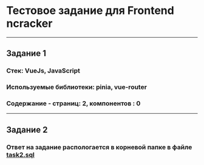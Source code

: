 # Тестовое задание для Frontend ncracker

---

## Задание 1

### Стек: VueJs, JavaScript

### Используемые библиотеки: pinia, vue-router

### Содержание - страниц: 2, компонентов : 0

---

## Задание 2

### Ответ на задание распологается в корневой папке в файле [task2.sql](/task2.sql)
